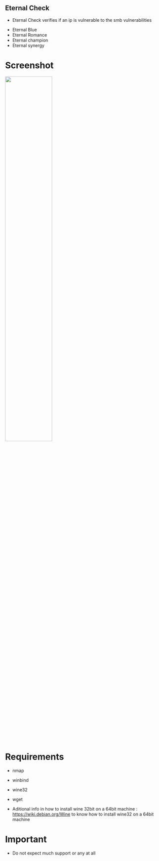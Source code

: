 ## Eternal Check

* Eternal Check verifies if an ip is vulnerable to the smb vulnerabilities 
- Eternal Blue 
- Eternal Romance 
- Eternal champion 
- Eternal synergy


# Screenshot
<img src="https://s14.postimg.org/nerjpjatt/echeck.jpg" width="55%"></img>


# Requirements

* nmap
* winbind
* wine32 
* wget

* Aditional info in how to install wine 32bit on a 64bit machine :
https://wiki.debian.org/Wine to know how to install wine32 on a 64bit machine

# Important
* Do not expect much support or any at all 